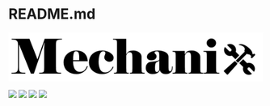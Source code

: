 # README.md

![](https://github.com/Mechanix-Ufscar/web-api/blob/master/public/images/Logo.png)

![](https://img.shields.io/github/issues/Mechanix-Ufscar/web-api)
![](https://img.shields.io/github/forks/Mechanix-Ufscar/web-api)
![](https://img.shields.io/github/stars/Mechanix-Ufscar/web-api)
![](https://img.shields.io/github/license/Mechanix-Ufscar/web-api)
